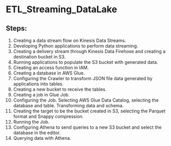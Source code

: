 # ETL_Streaming_DataLake

## Steps:

1. Creating a data stream flow on Kinesis Data Streams.
2. Developing Python applications to perform data streaming.
3. Creating a delivery stream through Kinesis Data Firehose and creating a destination bucket in S3.
4. Running applications to populate the S3 bucket with generated data.
5. Creating an access function in IAM.
6. Creating a database in AWS Glue.
7. Configuring the Crawler to transform JSON file data generated by applications into tables.
8. Creating a new bucket to receive the tables.
9. Creating a job in Glue Job.
10. Configuring the Job. Selecting AWS Glue Data Catalog, selecting the database and table. Transforming data and schema.
11. Creating the target to be the bucket created in S3, selecting the Parquet format and Snappy compression.
12. Running the Job.
13. Configuring Athena to send queries to a new S3 bucket and select the database in the editor.
14. Querying data with Athena.

